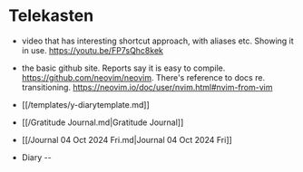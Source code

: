 # Telekasten
- video that has interesting shortcut approach, with aliases etc. Showing it in use. https://youtu.be/FP7sQhc8kek
- the basic github site. Reports say it is easy to compile. https://github.com/neovim/neovim. There's reference to docs re. transitioning. https://neovim.io/doc/user/nvim.html#nvim-from-vim 

- [[/templates/y-diarytemplate.md]] 
- [[/Gratitude Journal.md|Gratitude Journal]]
- [[/Journal  04 Oct 2024 Fri.md|Journal  04 Oct 2024 Fri]]
- Diary 
--
